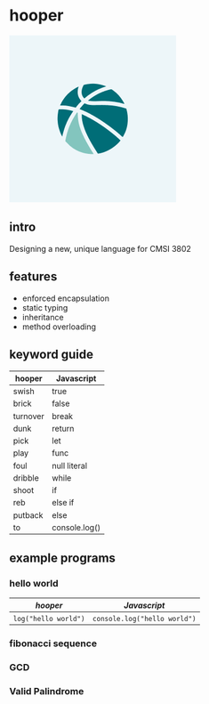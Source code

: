 # hooper
![hooper logo](docs/hooper.png)

## intro

Designing a new, unique language for CMSI 3802

## features

- enforced encapsulation
- static typing
- inheritance
- method overloading

## keyword guide

| hooper   | Javascript    |
| -------- | ------------- |
| swish    | true          |
| brick    | false         |
| turnover | break         |
| dunk     | return        |
| pick     | let           |
| play     | func          |
| foul     | null literal  |
| dribble  | while         |
| shoot    | if            |
| reb      | else if       |
| putback  | else          |
| to       | console.log() |

## example programs

### hello world
| _hooper_   | _Javascript_    |
| -------- | ------------- |
| `log("hello world")`    | `console.log("hello world")`       |

### fibonacci sequence

### GCD

### Valid Palindrome
